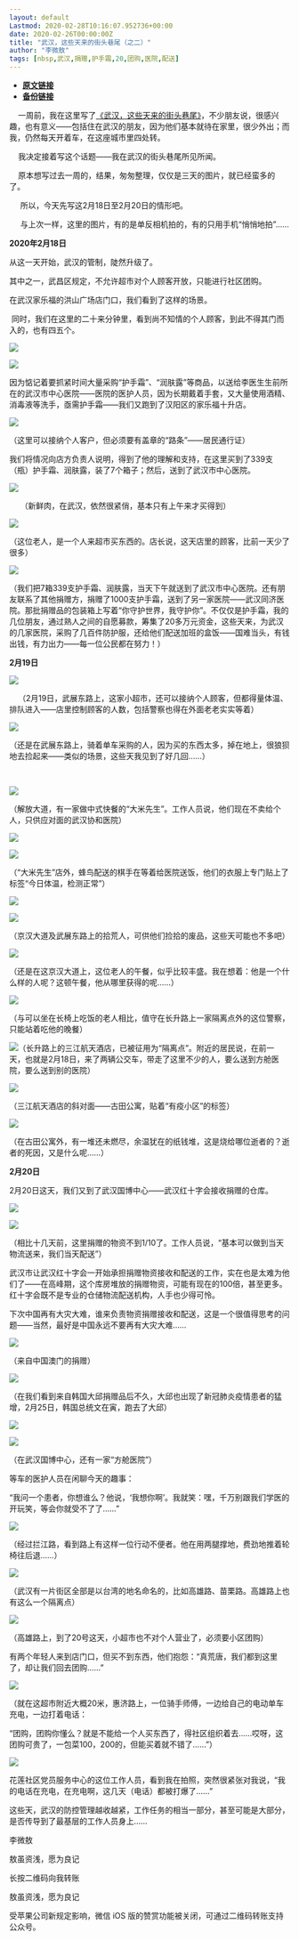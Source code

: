 ```yaml
---
layout: default
Lastmod: 2020-02-28T10:16:07.952736+00:00
date: 2020-02-26T00:00:00Z
title: "武汉，这些天来的街头巷尾（之二）"
author: "李微敖"
tags: [nbsp,武汉,捐赠,护手霜,20,团购,医院,配送]
---
```


* [**原文链接**](https://mp.weixin.qq.com/s/-dIYPPvyzQSdbIMFB4t_XA)
* [**备份链接**](http://archive.ph/QV76C)


    一周前，我在这里写了[《武汉，这些天来的街头巷尾》](http://mp.weixin.qq.com/s?__biz=MzI4MDEyOTkwMg==&mid=2649384035&idx=1&sn=364266099c43651652de15ecdc5e5e53&chksm=f3a3fc62c4d475741b9a70825093fdb196ed7ca4964693ac65d8aae18d31bca5f5497cb5cac7&scene=21#wechat_redirect)，不少朋友说，很感兴趣，也有意义——包括住在武汉的朋友，因为他们基本就待在家里，很少外出；而我，仍然每天开着车，在这座城市里四处转。

    我决定接着写这个话题——我在武汉的街头巷尾所见所闻。

    原本想写过去一周的，结果，匆匆整理，仅仅是三天的图片，就已经蛮多的了。  

     所以，今天先写这2月18日至2月20日的情形吧。

     与上次一样，这里的图片，有的是单反相机拍的，有的只用手机“悄悄地拍”……

**2020年2月18日**

从这一天开始，武汉的管制，陡然升级了。

其中之一，武昌区规定，不允许超市对个人顾客开放，只能进行社区团购。

在武汉家乐福的洪山广场店门口，我们看到了这样的场景。

 同时，我们在这里的二十来分钟里，看到尚不知情的个人顾客，到此不得其门而入的，也有四五个。

![](/images/post/4a7ccaa0ab4860f4a6307e5690c1d443.jpg)

![](/images/post/1a1893d338b5041ce56e13f0e4944d10.jpg)

因为惦记着要抓紧时间大量采购“护手霜”、“润肤露”等商品，以送给李医生生前所在的武汉市中心医院——医院的医护人员，因为长期戴着手套，又大量使用酒精、消毒液等洗手，亟需护手霜——我们又跑到了汉阳区的家乐福十升店。

![](/images/post/36ddb0cbd3e4aed4d2178705d37efdb8.jpg)

（这里可以接纳个人客户，但必须要有盖章的“路条”——居民通行证）

我们将情况向店方负责人说明，得到了他的理解和支持，在这里买到了339支（瓶）护手霜、润肤露，装了7个箱子；然后，送到了武汉市中心医院。

![](/images/post/d34cbcc3e53c0e62caf58700e56b656d.jpg)

     （新鲜肉，在武汉，依然很紧俏，基本只有上午来才买得到）

![](/images/post/b58ace838e15aa6acbf4355e8cc48d74.jpg)

（这位老人，是一个人来超市买东西的。店长说，这天店里的顾客，比前一天少了很多）

![](/images/post/6e93b3d767e948e3d5834d03edffefa1.jpg)

（我们把7箱339支护手霜、润肤露，当天下午就送到了武汉市中心医院。还有朋友联系了其他捐赠方，捐赠了1000支护手霜，送到了另一家医院——武汉同济医院。那批捐赠品的包装箱上写着“你守护世界，我守护你”。不仅仅是护手霜，我的几位朋友，通过熟人之间的自愿募款，筹集了20多万元资金，这些天来，为武汉的几家医院，采购了几百件防护服，还给他们配送加班的盒饭——国难当头，有钱出钱，有力出力——每一位公民都在努力！）

**2月19日**

![](/images/post/1dc63880e35435203e4761d5c0ac888a.jpg)

    （2月19日，武展东路上，这家小超市，还可以接纳个人顾客，但都得量体温、排队进入——店里控制顾客的人数，包括警察也得在外面老老实实等着）

![](/images/post/719f410b8050659f425e672c79b97f58.jpg)

（还是在武展东路上，骑着单车采购的人，因为买的东西太多，掉在地上，很狼狈地去捡起来——类似的场景，这些天我见到了好几回……）

      

![](/images/post/a03ad04842c13b74a077608b0714721c.jpg)

（解放大道，有一家做中式快餐的“大米先生”。工作人员说，他们现在不卖给个人，只供应对面的武汉协和医院）

![](/images/post/e5d1de4eb6f58986e05afe38124fa2fb.jpg)

![](/images/post/f9b4d7b828045e3ece29ef6ff6a26d32.jpg)

（“大米先生”店外，蜂鸟配送的棋手在等着给医院送饭，他们的衣服上专门贴上了标签“今日体温，检测正常”）

![](/images/post/7cf507e5b23e1fef4f007cfa0a7c0202.jpg)

![](/images/post/a9746cc5a58e4ec651707055bd0171ac.jpg)

（京汉大道及武展东路上的拾荒人，可供他们捡拾的废品，这些天可能也不多吧）

![](/images/post/47d349279a568eeea2c3e5c51ba345c2.jpg)

（还是在这京汉大道上，这位老人的午餐，似乎比较丰盛。我在想着：他是一个什么样的人呢？这顿午餐，他从哪里获得的呢……）

![](/images/post/681bc1aae9c8d30a4e7403161bb5c785.jpg)

（与可以坐在长椅上吃饭的老人相比，值守在长升路上一家隔离点外的这位警察，只能站着吃他的晚餐）

![](/images/post/d8d77846056340cd494aa5de8dea0d4d.jpg)（长升路上的三江航天酒店，已被征用为“隔离点”。附近的居民说，在前一天，也就是2月18日，来了两辆公交车，带走了这里不少的人，要么送到方舱医院，要么送到别的医院）

![](/images/post/5acc512504454f10185dc8814ee8b7da.jpg)

（三江航天酒店的斜对面——古田公寓，贴着“有疫小区”的标签）

![](/images/post/f8145fad00501224217c633268a169c3.jpg)

（在古田公寓外，有一堆还未燃尽，余温犹在的纸钱堆，这是烧给哪位逝者的？逝者的死因，又是什么呢……）

**2月20日**

2月20日这天，我们又到了武汉国博中心——武汉红十字会接收捐赠的仓库。

![](/images/post/db5abd6c2e150b965eb07890e92db7eb.jpg)

![](/images/post/a399527818c7b874522acd12e13c98d8.jpg)

（相比十几天前，这里捐赠的物资不到1/10了。工作人员说，“基本可以做到当天物流送来，我们当天配送”）

武汉市让武汉红十字会一开始承担捐赠物资接收和配送的工作，实在也是太难为他们了——在高峰期，这个库房堆放的捐赠物资，可能有现在的100倍，甚至更多。红十字会既不是专业的仓储物流配送机构，人手也少得可怜。

下次中国再有大灾大难，谁来负责物资捐赠接收和配送，这是一个很值得思考的问题——当然，最好是中国永远不要再有大灾大难……

![](/images/post/6aca04b6b84000876fd8eda4079bac08.jpg)

（来自中国澳门的捐赠）

![](/images/post/9708d794ee9c922ed287f064e089ace4.jpg)

（在我们看到来自韩国大邱捐赠品后不久，大邱也出现了新冠肺炎疫情患者的猛增，2月25日，韩国总统文在寅，跑去了大邱）

![](/images/post/b5ae5b33f2b0a0776077d8ffbe92a31d.jpg)

![](/images/post/676c59e5341defd5b2de0ef02ba01150.jpg)

（在武汉国博中心，还有一家“方舱医院”）

等车的医护人员在闲聊今天的趣事：

“我问一个患者，你想谁么？他说，‘我想你啊’。我就笑：嘿，千万别跟我们学医的开玩笑，等会你就受不了了……”

![](/images/post/d228811ddfeab42b54bad60e1357c0df.jpg)

（经过拦江路，看到路上有这样一位行动不便者。他在用两腿撑地，费劲地推着轮椅往后退……）

![](/images/post/4135ac54db542c9b79b8ec4eefe25587.jpg)

（武汉有一片街区全部是以台湾的地名命名的，比如高雄路、苗栗路。高雄路上也有这么一个隔离点）

![](/images/post/ba29f1a12409acf62ff1b981de6c844e.jpg)

（高雄路上，到了20号这天，小超市也不对个人营业了，必须要小区团购）

有两个年轻人来到店门口，但买不到东西，他们抱怨：“真荒唐，我们都到这里了，却让我们回去团购……”

![](/images/post/1bdeffaeb6c2085fbdcf9c2bb9370965.jpg)

（就在这超市附近大概20米，惠济路上，一位骑手师傅，一边给自己的电动单车充电，一边打着电话：

“团购，团购你懂么？就是不能给一个人买东西了，得社区组织着去……哎呀，这团购可贵了，一包菜100，200的，但能买着就不错了……”）

![](/images/post/3c7068c6e88b234643ffdda068e6d9e6.jpg)

花莲社区党员服务中心的这位工作人员，看到我在拍照，突然很紧张对我说，“我的电话在充电，在充电啊，这几天（电话）都被打爆了……”

这些天，武汉的防控管理越收越紧，工作任务的相当一部分，甚至可能是大部分，是否传导到了最基层的工作人员身上……

李微敖

敖虽资浅，愿为良记

长按二维码向我转账

敖虽资浅，愿为良记

受苹果公司新规定影响，微信 iOS 版的赞赏功能被关闭，可通过二维码转账支持公众号。

